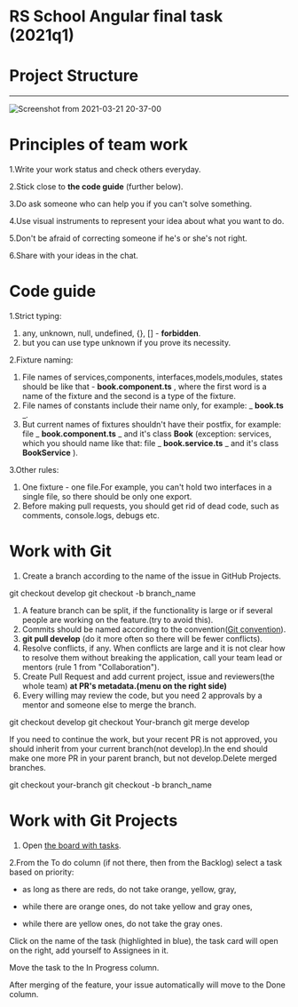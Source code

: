 # RS School Angular final task  (2021q1) 

# Project Structure

------------
![Screenshot from 2021-03-21 20-37-00](https://user-images.githubusercontent.com/59873638/112202375-5eab6680-8c22-11eb-8f39-12bd20fff80b.png)
##
# **Principles of team work**

1.Write your work status and check others everyday.

2.Stick close to **the code guide** (further below).

3.Do ask someone who can help you if you can&#39;t solve something.

4.Use visual instruments to represent your idea about what you want to do.

5.Don&#39;t be afraid of correcting someone if he&#39;s or she&#39;s not right.

6.Share with your ideas in the chat.

##
# **Code guide**

1.Strict typing:

1. any, unknown, null, undefined, {}, [] - **forbidden**.
2. but you can use type unknown if you prove its necessity.

2.Fixture naming:

1. File names of services,components, interfaces,models,modules, states should be like that - **book.component.ts** , where the first word is a name of the fixture and the second is a type of the fixture.
2. File names of constants include their name only, for example: _ **book.ts** __._
3. But current names of fixtures shouldn&#39;t have their postfix, for example: file _ **book.component.ts** _ and it&#39;s class **Book** (exception: services, which you should
 name like that: file _ **book.service.ts** _ and it&#39;s class **BookService** ).

3.Other rules:

1. One fixture - one file.For example, you can&#39;t hold two interfaces in a single file, so there should be only one export.
2. Before making pull requests, you should get rid of dead code, such as comments, console.logs, debugs etc.

##
# **Work with Git**

1. Create a branch according to the name of the issue in GitHub Projects.

git checkout develop
git checkout -b branch\_name

1. A feature branch can be split, if the functionality is large or if several people are working on the feature.(try to avoid this).
2. Commits should be named according to the convention([Git convention](https://docs.rs.school/#/git-convention)).
3. **git pull develop** (do it more often so there will be fewer conflicts).
4. Resolve conflicts, if any. When conflicts are large and it is not clear how to resolve them without breaking the application, call your team lead or mentors (rule 1 from &quot;Collaboration&quot;).
5. Create Pull Request and add current project, issue and reviewers(the whole team) **at PR&#39;s metadata.(menu on the right side)**
6. Every willing may review the code, but you need 2 approvals by a mentor and someone else to merge the branch.

 git checkout develop 
 git checkout Your-branch
 git merge develop 


If you need to continue the work, but your recent PR is not approved, you should inherit from your current branch(not develop).In the end should make one more PR in your parent branch, but not develop.Delete merged branches.

 git checkout your-branch
 git checkout -b branch_name


##
# **Work with Git Projects**

1. Open [the board with tasks](https://github.com/whattablackhole/rslang/projects/1).

2.From the To do column (if not there, then from the Backlog) select a task based on priority:

- as long as there are reds, do not take orange, yellow, gray,

- while there are orange ones, do not take yellow and gray ones,

- while there are yellow ones, do not take the gray ones.

Click on the name of the task (highlighted in blue), the task card will open on the right, add yourself to Assignees in it.

Move the task to the In Progress column.

After merging of the feature, your issue automatically will move to the Done column.

